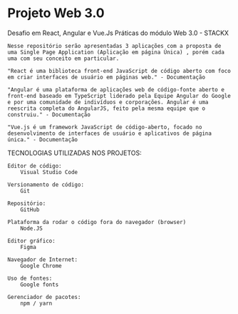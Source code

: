 # Projeto Web 3.0
 
Desafio em React, Angular e Vue.Js
Práticas do módulo Web 3.0 - STACKX

    Nesse repositório serão apresentadas 3 aplicações com a proposta de uma Single Page Application (Aplicação em página Única) , porém cada uma com seu conceito em particular.

    "React é uma biblioteca front-end JavaScript de código aberto com foco em criar interfaces de usuário em páginas web." - Documentação

    "Angular é uma plataforma de aplicações web de código-fonte aberto e front-end baseado em TypeScript liderado pela Equipe Angular do Google e por uma comunidade de indivíduos e corporações. Angular é uma reescrita completa do AngularJS, feito pela mesma equipe que o construiu." - Documentação

    "Vue.js é um framework JavaScript de código-aberto, focado no desenvolvimento de interfaces de usuário e aplicativos de página única." - Documentação

TECNOLOGIAS UTILIZADAS NOS PROJETOS:

    Editor de código:
        Visual Studio Code

    Versionamento de código:
        Git

    Repositório:
        GitHub

    Plataforma da rodar o código fora do navegador (browser)
        Node.JS

    Editor gráfico:
        Figma

    Navegador de Internet:
        Google Chrome

    Uso de fontes:
        Google fonts

    Gerenciador de pacotes:
        npm / yarn
